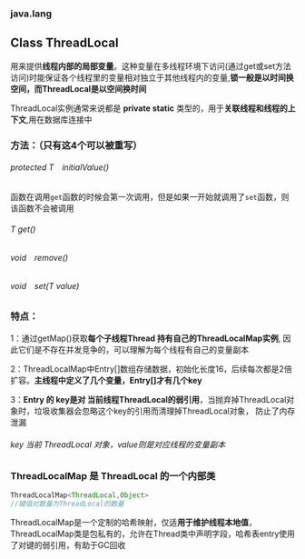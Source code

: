 ### java.lang

## Class ThreadLocal<T>

用来提供**线程内部的局部变量**。这种变量在多线程环境下访问(通过get或set方法访问)时能保证各个线程里的变量相对独立于其他线程内的变量,**锁一般是以时间换空间，而ThreadLocal是以空间换时间**

ThreadLocal实例通常来说都是 **private static** 类型的，用于**关联线程和线程的上下文**,用在数据库连接中

### 方法：（只有这4个可以被重写）

###### protected  T`  `initialValue() 

​	函数在调用`get`函数的时候会第一次调用，但是如果一开始就调用了`set`函数，则该函数不会被调用

###### T      get()

###### void`  `remove()

###### void`  `set(T value)



### 特点：

1：通过getMap()获取**每个子线程Thread 持有自己的ThreadLocalMap实例**, 因此它们是不存在并发竞争的，可以理解为每个线程有自己的变量副本

2：ThreadLocalMap中Entry[]数组存储数据，初始化长度16，后续每次都是2倍扩容。**主线程中定义了几个变量，Entry[]才有几个key**

 3：**Entry 的 key是对 当前线程ThreadLocal的弱引用**，当抛弃掉ThreadLocal对象时，垃圾收集器会忽略这个key的引用而清理掉ThreadLocal对象， 防止了内存泄漏

###### key 当前 ThreadLocal 对象，value则是对应线程的变量副本



### ThreadLocalMap 是 ThreadLocal 的一个内部类

```java
ThreadLocalMap<ThreadLocal,Object>   
//键值对数量为ThreadLocal的数量
```

ThreadLocalMap是一个定制的哈希映射，仅适**用于维护线程本地值**，ThreadLocalMap类是包私有的，允许在Thread类中声明字段，哈希表entry使用了对键的弱引用，有助于GC回收

##### 

